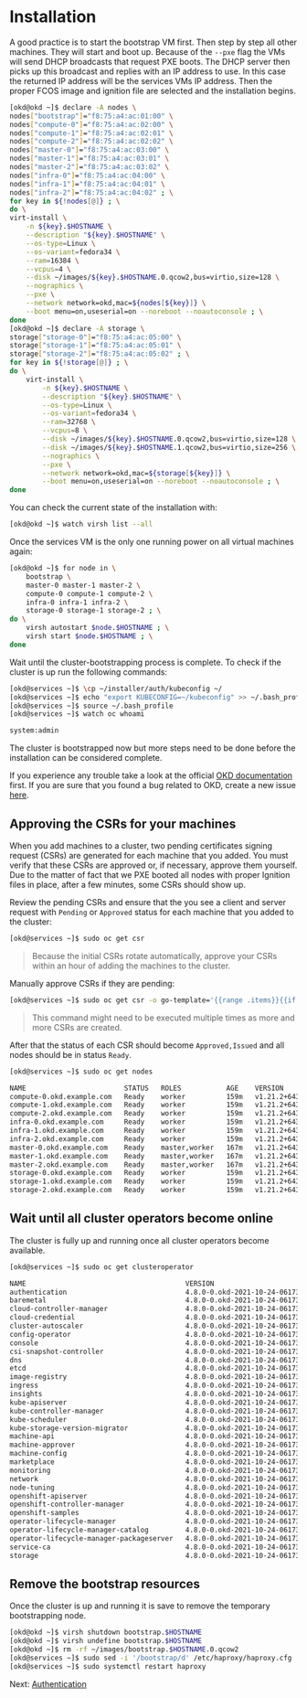 # Installation

A good practice is to start the bootstrap VM first. Then step by step all other
machines. They will start and boot up. Because of the `--pxe` flag the VMs will
send DHCP broadcasts that request PXE boots. The DHCP server then picks up this
broadcast and replies with an IP address to use. In this case the returned IP
address will be the services VMs IP address. Then the proper FCOS image and
ignition file are selected and the installation begins.

```bash
[okd@okd ~]$ declare -A nodes \
nodes["bootstrap"]="f8:75:a4:ac:01:00" \
nodes["compute-0"]="f8:75:a4:ac:02:00" \
nodes["compute-1"]="f8:75:a4:ac:02:01" \
nodes["compute-2"]="f8:75:a4:ac:02:02" \
nodes["master-0"]="f8:75:a4:ac:03:00" \
nodes["master-1"]="f8:75:a4:ac:03:01" \
nodes["master-2"]="f8:75:a4:ac:03:02" \
nodes["infra-0"]="f8:75:a4:ac:04:00" \
nodes["infra-1"]="f8:75:a4:ac:04:01" \
nodes["infra-2"]="f8:75:a4:ac:04:02" ; \
for key in ${!nodes[@]} ; \
do \
virt-install \
    -n ${key}.$HOSTNAME \
    --description "${key}.$HOSTNAME" \
    --os-type=Linux \
    --os-variant=fedora34 \
    --ram=16384 \
    --vcpus=4 \
    --disk ~/images/${key}.$HOSTNAME.0.qcow2,bus=virtio,size=128 \
    --nographics \
    --pxe \
    --network network=okd,mac=${nodes[${key}]} \
    --boot menu=on,useserial=on --noreboot --noautoconsole ; \
done
[okd@okd ~]$ declare -A storage \
storage["storage-0"]="f8:75:a4:ac:05:00" \
storage["storage-1"]="f8:75:a4:ac:05:01" \
storage["storage-2"]="f8:75:a4:ac:05:02" ; \
for key in ${!storage[@]} ; \
do \
    virt-install \
        -n ${key}.$HOSTNAME \
        --description "${key}.$HOSTNAME" \
        --os-type=Linux \
        --os-variant=fedora34 \
        --ram=32768 \
        --vcpus=8 \
        --disk ~/images/${key}.$HOSTNAME.0.qcow2,bus=virtio,size=128 \
        --disk ~/images/${key}.$HOSTNAME.1.qcow2,bus=virtio,size=256 \
        --nographics \
        --pxe \
        --network network=okd,mac=${storage[${key}]} \
        --boot menu=on,useserial=on --noreboot --noautoconsole ; \
done
```

You can check the current state of the installation with:

```bash
[okd@okd ~]$ watch virsh list --all
```

Once the services VM is the only one running power on all virtual machines
again:

```bash
[okd@okd ~]$ for node in \
    bootstrap \
    master-0 master-1 master-2 \
    compute-0 compute-1 compute-2 \
    infra-0 infra-1 infra-2 \
    storage-0 storage-1 storage-2 ; \
do \
    virsh autostart $node.$HOSTNAME ; \
    virsh start $node.$HOSTNAME ; \
done
```

Wait until the cluster-bootstrapping process is complete. To check if the
cluster is up run the following commands:

```bash
[okd@services ~]$ \cp ~/installer/auth/kubeconfig ~/
[okd@services ~]$ echo "export KUBECONFIG=~/kubeconfig" >> ~/.bash_profile
[okd@services ~]$ source ~/.bash_profile
[okd@services ~]$ watch oc whoami

system:admin
```

The cluster is bootstrapped now but more steps need to be done before the
installation can be considered complete.

If you experience any trouble take a look at the official [OKD
documentation](https://docs.okd.io/latest/installing/installing_bare_metal/installing-restricted-networks-bare-metal.html)
first. If you are sure that you found a bug related to OKD, create a new issue
[here](https://github.com/openshift/okd/issues/new/choose).

## Approving the CSRs for your machines

When you add machines to a cluster, two pending certificates signing request
(CSRs) are generated for each machine that you added. You must verify that these
CSRs are approved or, if necessary, approve them yourself. Due to the matter of
fact that we PXE booted all nodes with proper Ignition files in place, after a
few minutes, some CSRs should show up.

Review the pending CSRs and ensure that the you see a client and server request
with `Pending` or `Approved` status for each machine that you added to the
cluster:

```bash
[okd@services ~]$ sudo oc get csr
```

> Because the initial CSRs rotate automatically, approve your CSRs within an
> hour of adding the machines to the cluster.

Manually approve CSRs if they are pending:

```bash
[okd@services ~]$ sudo oc get csr -o go-template='{{range .items}}{{if not .status}}{{.metadata.name}}{{"\n"}}{{end}}{{end}}' | xargs oc adm certificate approve
```

> This command might need to be executed multiple times as more and more CSRs
> are created.

After that the status of each CSR should become `Approved,Issued` and all nodes
should be in status `Ready`.

```bash
[okd@services ~]$ sudo oc get nodes

NAME                        STATUS   ROLES           AGE    VERSION
compute-0.okd.example.com   Ready    worker          159m   v1.21.2+6438632-1505
compute-1.okd.example.com   Ready    worker          159m   v1.21.2+6438632-1505
compute-2.okd.example.com   Ready    worker          159m   v1.21.2+6438632-1505
infra-0.okd.example.com     Ready    worker          159m   v1.21.2+6438632-1505
infra-1.okd.example.com     Ready    worker          159m   v1.21.2+6438632-1505
infra-2.okd.example.com     Ready    worker          159m   v1.21.2+6438632-1505
master-0.okd.example.com    Ready    master,worker   167m   v1.21.2+6438632-1505
master-1.okd.example.com    Ready    master,worker   167m   v1.21.2+6438632-1505
master-2.okd.example.com    Ready    master,worker   167m   v1.21.2+6438632-1505
storage-0.okd.example.com   Ready    worker          159m   v1.21.2+6438632-1505
storage-1.okd.example.com   Ready    worker          159m   v1.21.2+6438632-1505
storage-2.okd.example.com   Ready    worker          159m   v1.21.2+6438632-1505
```

## Wait until all cluster operators become online

The cluster is fully up and running once all cluster operators become available.

```bash
[okd@services ~]$ sudo oc get clusteroperator

NAME                                       VERSION                         AVAILABLE   PROGRESSING   DEGRADED   SINCE
authentication                             4.8.0-0.okd-2021-10-24-061736   True        False         False      117s
baremetal                                  4.8.0-0.okd-2021-10-24-061736   True        False         False      22m
cloud-controller-manager                   4.8.0-0.okd-2021-10-24-061736   True        False         False      23m
cloud-credential                           4.8.0-0.okd-2021-10-24-061736   True        False         False      25m
cluster-autoscaler                         4.8.0-0.okd-2021-10-24-061736   True        False         False      22m
config-operator                            4.8.0-0.okd-2021-10-24-061736   True        False         False      23m
console                                    4.8.0-0.okd-2021-10-24-061736   True        False         False      11m
csi-snapshot-controller                    4.8.0-0.okd-2021-10-24-061736   True        False         False      23m
dns                                        4.8.0-0.okd-2021-10-24-061736   True        False         False      22m
etcd                                       4.8.0-0.okd-2021-10-24-061736   True        False         False      21m
image-registry                             4.8.0-0.okd-2021-10-24-061736   True        False         False      17m
ingress                                    4.8.0-0.okd-2021-10-24-061736   True        False         False      17m
insights                                   4.8.0-0.okd-2021-10-24-061736   True        False         False      16m
kube-apiserver                             4.8.0-0.okd-2021-10-24-061736   True        False         False      19m
kube-controller-manager                    4.8.0-0.okd-2021-10-24-061736   True        False         False      21m
kube-scheduler                             4.8.0-0.okd-2021-10-24-061736   True        False         False      20m
kube-storage-version-migrator              4.8.0-0.okd-2021-10-24-061736   True        False         False      23m
machine-api                                4.8.0-0.okd-2021-10-24-061736   True        False         False      22m
machine-approver                           4.8.0-0.okd-2021-10-24-061736   True        False         False      22m
machine-config                             4.8.0-0.okd-2021-10-24-061736   True        False         False      22m
marketplace                                4.8.0-0.okd-2021-10-24-061736   True        False         False      22m
monitoring                                 4.8.0-0.okd-2021-10-24-061736   True        False         False      15m
network                                    4.8.0-0.okd-2021-10-24-061736   True        False         False      23m
node-tuning                                4.8.0-0.okd-2021-10-24-061736   True        False         False      15m
openshift-apiserver                        4.8.0-0.okd-2021-10-24-061736   True        False         False      17m
openshift-controller-manager               4.8.0-0.okd-2021-10-24-061736   True        False         False      21m
openshift-samples                          4.8.0-0.okd-2021-10-24-061736   True        False         False      15m
operator-lifecycle-manager                 4.8.0-0.okd-2021-10-24-061736   True        False         False      22m
operator-lifecycle-manager-catalog         4.8.0-0.okd-2021-10-24-061736   True        False         False      22m
operator-lifecycle-manager-packageserver   4.8.0-0.okd-2021-10-24-061736   True        False         False      17m
service-ca                                 4.8.0-0.okd-2021-10-24-061736   True        False         False      23m
storage                                    4.8.0-0.okd-2021-10-24-061736   True        False         False      23m
```

## Remove the bootstrap resources

Once the cluster is up and running it is save to remove the temporary
bootstrapping node.

```bash
[okd@okd ~]$ virsh shutdown bootstrap.$HOSTNAME
[okd@okd ~]$ virsh undefine bootstrap.$HOSTNAME
[okd@okd ~]$ rm -rf ~/images/bootstrap.$HOSTNAME.0.qcow2
[okd@services ~]$ sudo sed -i '/bootstrap/d' /etc/haproxy/haproxy.cfg
[okd@services ~]$ sudo systemctl restart haproxy
```

Next: [Authentication](10-authentication.md)
